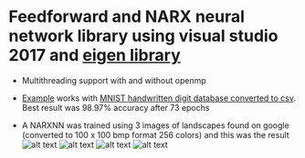 # Feedforward and NARX neural network library using visual studio 2017 and [eigen library](http://eigen.tuxfamily.org/index.php?title=Main_Page)

* Multithreading support with and without openmp

* [Example](https://github.com/mrnul/Neural-nets/blob/master/examples/example_mnist.cpp) works with [MNIST handwritten digit database converted to csv](https://pjreddie.com/projects/mnist-in-csv/).
Best result was 98.97% accuracy after 73 epochs

*  A NARXNN was trained using 3 images of landscapes found on google (converted to 100 x 100 bmp format 256 colors) and this was the result<br/>
![alt text](https://raw.githubusercontent.com/mrnul/Neural-nets/master/images/narx_res1.bmp)
![alt text](https://raw.githubusercontent.com/mrnul/Neural-nets/master/images/narx_res2.bmp)
![alt text](https://raw.githubusercontent.com/mrnul/Neural-nets/master/images/narx_res3.bmp)
![alt text](https://raw.githubusercontent.com/mrnul/Neural-nets/master/images/narx_res4.bmp)
